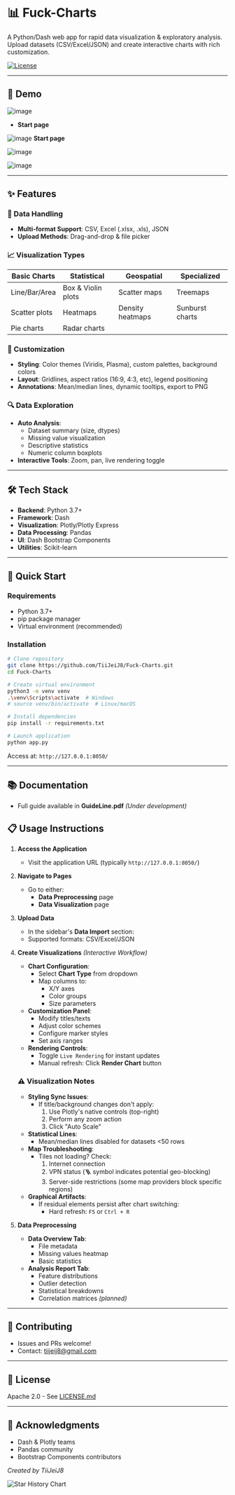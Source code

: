 # 📊 Fuck-Charts

A Python/Dash web app for rapid data visualization & exploratory analysis. Upload datasets (CSV/Excel/JSON) and create interactive charts with rich customization.

[![License](https://img.shields.io/badge/License-Apache%202.0-blue.svg)](https://opensource.org/licenses/Apache-2.0)

---

## 🎥 Demo

![image](https://github.com/TiiJeiJ8/Fuck-Charts/blob/main/assets/IMG/screenShot.png)
- **Start page**

![image](https://github.com/TiiJeiJ8/Fuck-Charts/blob/main/assets/IMG/screenShot1.png)
**Start page**

![image](https://github.com/TiiJeiJ8/Fuck-Charts/blob/main/assets/IMG/screenShot2.png)

![image](https://github.com/TiiJeiJ8/Fuck-Charts/blob/main/assets/IMG/screenShot3.png)

---

## ✨ Features

### 📁 Data Handling
- **Multi-format Support**: CSV, Excel (.xlsx, .xls), JSON
- **Upload Methods**: Drag-and-drop & file picker

### 📈 Visualization Types
| Basic Charts  | Statistical        | Geospatial       | Specialized     |
| ------------- | ------------------ | ---------------- | --------------- |
| Line/Bar/Area | Box & Violin plots | Scatter maps     | Treemaps        |
| Scatter plots | Heatmaps           | Density heatmaps | Sunburst charts |
| Pie charts    | Radar charts       |                  |                 |

### 🎨 Customization
- **Styling**: Color themes (Viridis, Plasma), custom palettes, background colors
- **Layout**: Gridlines, aspect ratios (16:9, 4:3, etc), legend positioning
- **Annotations**: Mean/median lines, dynamic tooltips, export to PNG

### 🔍 Data Exploration
- **Auto Analysis**:
  - Dataset summary (size, dtypes)
  - Missing value visualization
  - Descriptive statistics
  - Numeric column boxplots
- **Interactive Tools**: Zoom, pan, live rendering toggle

---

## 🛠 Tech Stack
- **Backend**: Python 3.7+
- **Framework**: Dash
- **Visualization**: Plotly/Plotly Express
- **Data Processing**: Pandas
- **UI**: Dash Bootstrap Components
- **Utilities**: Scikit-learn

---

## 🚀 Quick Start

### Requirements
- Python 3.7+
- pip package manager
- Virtual environment (recommended)

### Installation
```bash
# Clone repository
git clone https://github.com/TiiJeiJ8/Fuck-Charts.git
cd Fuck-Charts

# Create virtual environment
python3 -m venv venv
.\venv\Scripts\activate  # Windows
# source venv/bin/activate  # Linux/macOS

# Install dependencies
pip install -r requirements.txt

# Launch application
python app.py
```
Access at: `http://127.0.0.1:8050/`

---

## 📚 Documentation
- Full guide available in **GuideLine.pdf** *(Under development)*

## 📋 Usage Instructions

1. **Access the Application**
   - Visit the application URL (typically `http://127.0.0.1:8050/`)

2. **Navigate to Pages**
   - Go to either:
     - **Data Preprocessing** page
     - **Data Visualization** page

3. **Upload Data**
   - In the sidebar's **Data Import** section:
   - Supported formats: CSV/Excel/JSON

4. **Create Visualizations** *(Interactive Workflow)*
   - **Chart Configuration**:
     - Select **Chart Type** from dropdown
     - Map columns to:
       - X/Y axes
       - Color groups
       - Size parameters
   - **Customization Panel**:
     - Modify titles/texts
     - Adjust color schemes
     - Configure marker styles
     - Set axis ranges
   - **Rendering Controls**:
     - Toggle `Live Rendering` for instant updates
     - Manual refresh: Click **Render Chart** button
   
   ### ⚠️ Visualization Notes
   - **Styling Sync Issues**:
     - If title/background changes don't apply: 
       1. Use Plotly's native controls (top-right)
       2. Perform any zoom action
       3. Click "Auto Scale"
   - **Statistical Lines**:
     - Mean/median lines disabled for datasets <50 rows
   - **Map Troubleshooting**:
     - Tiles not loading? Check:
       1. Internet connection
       2. VPN status (🪜 symbol indicates potential geo-blocking)
       3. Server-side restrictions (some map providers block specific regions)
   - **Graphical Artifacts**:
     - If residual elements persist after chart switching:
       - Hard refresh: `F5` or `Ctrl + R`

5. **Data Preprocessing**
   - **Data Overview Tab**:
     - File metadata
     - Missing values heatmap
     - Basic statistics
   - **Analysis Report Tab**:
     - Feature distributions
     - Outlier detection
     - Statistical breakdowns
     - Correlation matrices *(planned)*

---

## 🤝 Contributing
- Issues and PRs welcome!
- Contact: [tiijeij8@gmail.com](mailto:tiijeij8@gmail.com)

---

## 📄 License
Apache 2.0 - See [LICENSE.md](LICENSE.md)

---

## 🙏 Acknowledgments
- Dash & Plotly teams
- Pandas community
- Bootstrap Components contributors

*Created by TiiJeiJ8*

![Star History Chart](https://api.star-history.com/svg?repos=tiijeij8/Fuck-Charts&type=Date)